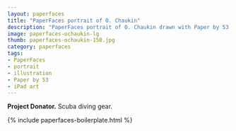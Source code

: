 ```yaml
---
layout: paperfaces
title: "PaperFaces portrait of O. Chaukin"
description: "PaperFaces portrait of O. Chaukin drawn with Paper by 53 on an iPad."
image: paperfaces-ochaukin-lg
thumb: paperfaces-ochaukin-150.jpg
category: paperfaces
tags: 
- PaperFaces
- portrait
- illustration
- Paper by 53
- iPad art
---
```


**Project Donator.** Scuba diving gear.

{% include paperfaces-boilerplate.html %}